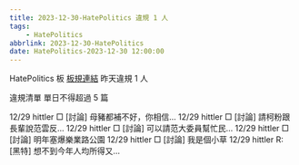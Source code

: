 ```yaml
---
title: 2023-12-30-HatePolitics 違規 1 人
tags:
    - HatePolitics
abbrlink: 2023-12-30-HatePolitics
date: HatePolitics-2023-12-30 12:00:00
---
```

HatePolitics 板 [板規連結](https://www.ptt.cc/bbs/HatePolitics/M.1617115262.A.D60.html)
昨天違規 1 人
<!-- more -->

違規清單
單日不得超過 5 篇

12/29 hittler □ [討論] 母豬都補不好，你相信…
12/29 hittler □ [討論] 請柯粉跟長輩說范雲反…
12/29 hittler □ [討論] 可以請范大委員幫忙民…
12/29 hittler □ [討論] 明年塞爆樂業路公園
12/29 hittler □ [討論] 我是個小草
12/29 hittler R: [黑特] 想不到今年人均所得又…